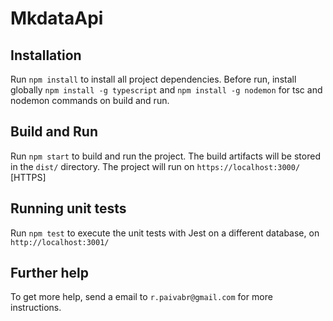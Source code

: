 # MkdataApi

## Installation

Run `npm install` to install all project dependencies. 
Before run, install globally `npm install -g typescript` and `npm install -g nodemon` for tsc and nodemon commands on build and run.

## Build and Run

Run `npm start` to build and run the project. The build artifacts will be stored in the `dist/` directory.
The project will run on `https://localhost:3000/` [HTTPS]

## Running unit tests

Run `npm test` to execute the unit tests with Jest on a different database, on `http://localhost:3001/`

## Further help

To get more help, send a email to `r.paivabr@gmail.com` for more instructions.
